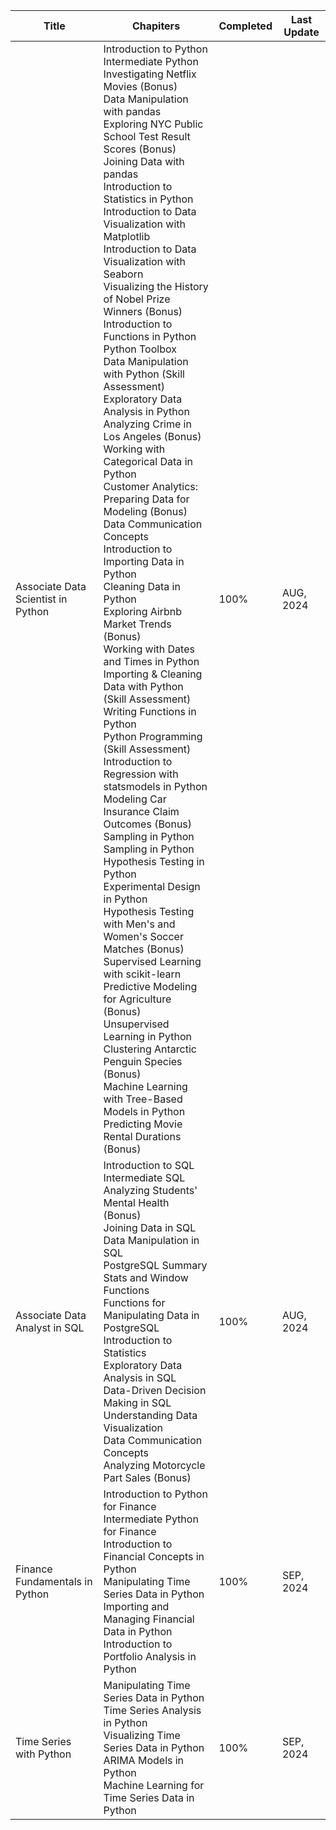
| Title                              | Chapiters                                                                                                                                                                                                                                                                                                                                                                                                                                                                                                                                                                                                                                                                                                                                                                                                                                                                                                                                                                                                                                                                                                                                                                                                                                                                                                                                                                                                                                                                                                                                                                                                                       | Completed | Last Update  |
| ---------------------------------- | ------------------------------------------------------------------------------------------------------------------------------------------------------------------------------------------------------------------------------------------------------------------------------------------------------------------------------------------------------------------------------------------------------------------------------------------------------------------------------------------------------------------------------------------------------------------------------------------------------------------------------------------------------------------------------------------------------------------------------------------------------------------------------------------------------------------------------------------------------------------------------------------------------------------------------------------------------------------------------------------------------------------------------------------------------------------------------------------------------------------------------------------------------------------------------------------------------------------------------------------------------------------------------------------------------------------------------------------------------------------------------------------------------------------------------------------------------------------------------------------------------------------------------------------------------------------------------------------------------------------------------- | --------- | ------------ |
| Associate Data Scientist in Python | Introduction to Python<br>Intermediate Python<br>Investigating Netflix Movies (Bonus)<br>Data Manipulation with pandas<br>Exploring NYC Public School Test Result Scores (Bonus)<br>Joining Data with pandas<br>Introduction to Statistics in Python<br>Introduction to Data Visualization with Matplotlib<br>Introduction to Data Visualization with Seaborn<br>Visualizing the History of Nobel Prize Winners (Bonus)<br>Introduction to Functions in Python<br>Python Toolbox<br>Data Manipulation with Python (Skill Assessment)<br>Exploratory Data Analysis in Python<br>Analyzing Crime in Los Angeles (Bonus)<br>Working with Categorical Data in Python<br>Customer Analytics: Preparing Data for Modeling (Bonus)<br>Data Communication Concepts<br>Introduction to Importing Data in Python<br>Cleaning Data in Python<br>Exploring Airbnb Market Trends (Bonus)<br>Working with Dates and Times in Python<br>Importing & Cleaning Data with Python (Skill Assessment)<br>Writing Functions in Python<br>Python Programming (Skill Assessment)<br>Introduction to Regression with statsmodels in Python<br>Modeling Car Insurance Claim Outcomes (Bonus)<br>Sampling in Python <br>Sampling in Python Hypothesis Testing in Python<br>Experimental Design in Python<br>Hypothesis Testing with Men's and Women's Soccer Matches (Bonus)<br>Supervised Learning with scikit-learn<br>Predictive Modeling for Agriculture (Bonus)<br>Unsupervised Learning in Python<br>Clustering Antarctic Penguin Species (Bonus)<br>Machine Learning with Tree-Based Models in Python<br>Predicting Movie Rental Durations (Bonus) | 100%      | AUG, 2024    |
| Associate Data Analyst in SQL      | Introduction to SQL<br>Intermediate SQL<br>Analyzing Students' Mental Health (Bonus)<br>Joining Data in SQL<br>Data Manipulation in SQL<br>PostgreSQL Summary Stats and Window Functions<br>Functions for Manipulating Data in PostgreSQL<br>Introduction to Statistics<br>Exploratory Data Analysis in SQL<br>Data-Driven Decision Making in SQL<br>Understanding Data Visualization<br>Data Communication Concepts<br>Analyzing Motorcycle Part Sales (Bonus)                                                                                                                                                                                                                                                                                                                                                                                                                                                                                                                                                                                                                                                                                                                                                                                                                                                                                                                                                                                                                                                                                                                                                                 | 100%      | AUG, 2024    |
| Finance Fundamentals in Python     | Introduction to Python for Finance<br>Intermediate Python for Finance<br>Introduction to Financial Concepts in Python<br>Manipulating Time Series Data in Python<br>Importing and Managing Financial Data in Python<br>Introduction to Portfolio Analysis in Python                                                                                                                                                                                                                                                                                                                                                                                                                                                                                                                                                                                                                                                                                                                                                                                                                                                                                                                                                                                                                                                                                                                                                                                                                                                                                                                                                             | 100%      | SEP, 2024    |
| Time Series with Python            | Manipulating Time Series Data in Python<br>Time Series Analysis in Python<br>Visualizing Time Series Data in Python<br>ARIMA Models in Python<br>Machine Learning for Time Series Data in Python                                                                                                                                                                                                                                                                                                                                                                                                                                                                                                                                                                                                                                                                                                                                                                                                                                                                                                                                                                                                                                                                                                                                                                                                                                                                                                                                                                                                                                | 100%      | SEP, 2024    |
